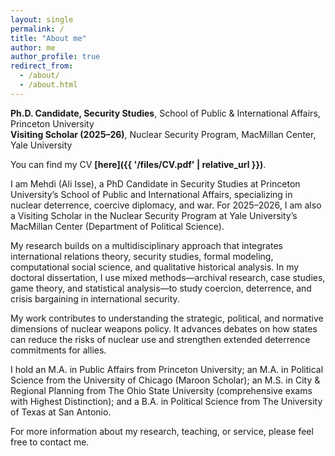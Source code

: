 ```yaml
---
layout: single
permalink: /
title: "About me"
author: me
author_profile: true
redirect_from:
  - /about/
  - /about.html
---
```


**Ph.D. Candidate, Security Studies**, School of Public & International Affairs, Princeton University  
**Visiting Scholar (2025–26)**, Nuclear Security Program, MacMillan Center, Yale University

You can find my CV **[here]({{ '/files/CV.pdf' | relative_url }})**.

I am Mehdi (Ali Isse), a PhD Candidate in Security Studies at Princeton University’s School of Public and International Affairs, specializing in nuclear deterrence, coercive diplomacy, and war. For 2025–2026, I am also a Visiting Scholar in the Nuclear Security Program at Yale University’s MacMillan Center (Department of Political Science).

My research builds on a multidisciplinary approach that integrates international relations theory, security studies, formal modeling, computational social science, and qualitative historical analysis. In my doctoral dissertation, I use mixed methods—archival research, case studies, game theory, and statistical analysis—to study coercion, deterrence, and crisis bargaining in international security.

My work contributes to understanding the strategic, political, and normative dimensions of nuclear weapons policy. It advances debates on how states can reduce the risks of nuclear use and strengthen extended deterrence commitments for allies.

I hold an M.A. in Public Affairs from Princeton University; an M.A. in Political Science from the University of Chicago (Maroon Scholar); an M.S. in City & Regional Planning from The Ohio State University (comprehensive exams with Highest Distinction); and a B.A. in Political Science from The University of Texas at San Antonio.

For more information about my research, teaching, or service, please feel free to contact me.

